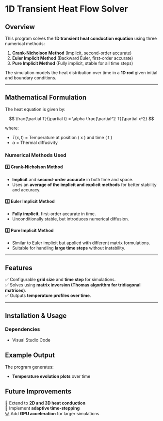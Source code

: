 # **1D Transient Heat Flow Solver**  

## **Overview**  
This program solves the **1D transient heat conduction equation** using three numerical methods:  
1. **Crank-Nicholson Method** (Implicit, second-order accurate)  
2. **Euler Implicit Method** (Backward Euler, first-order accurate)  
3. **Pure Implicit Method** (Fully implicit, stable for all time steps)  

The simulation models the heat distribution over time in a **1D rod** given initial and boundary conditions.  

---

## **Mathematical Formulation**  
The heat equation is given by:  

$$
\frac{\partial T}{\partial t} = \alpha \frac{\partial^2 T}{\partial x^2}
$$

where:  
- $T(x,t)$ = Temperature at position \( x \) and time \( t \)  
- $\alpha$ = Thermal diffusivity  

### **Numerical Methods Used**  
#### 1️⃣ Crank-Nicholson Method  
- **Implicit** and **second-order accurate** in both time and space.  
- Uses an **average of the implicit and explicit methods** for better stability and accuracy.  

#### 2️⃣ Euler Implicit Method  
- **Fully implicit**, first-order accurate in time.  
- Unconditionally stable, but introduces numerical diffusion.  

#### 3️⃣ Pure Implicit Method  
- Similar to Euler implicit but applied with different matrix formulations.  
- Suitable for handling **large time steps** without instability.  

---

## **Features**  
✅ Configurable **grid size** and **time step** for simulations.  
✅ Solves using **matrix inversion (Thomas algorithm for tridiagonal matrices)**.  
✅ Outputs **temperature profiles over time**.  

---

## **Installation & Usage**  

### **Dependencies**  
- Visual Studio Code

## **Example Output**  
The program generates:  
- **Temperature evolution plots** over time  


## **Future Improvements**  
🚀 Extend to **2D and 3D heat conduction**  
🧠 Implement **adaptive time-stepping**  
💻 Add **GPU acceleration** for larger simulations  

